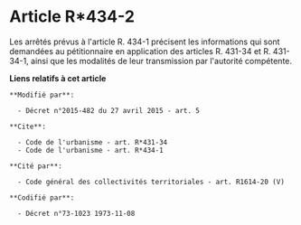 # Article R*434-2

Les arrêtés prévus à l'article R. 434-1 précisent les informations qui sont demandées au pétitionnaire en application des
articles R. 431-34 et R. 431-34-1, ainsi que les modalités de leur transmission par l'autorité compétente.

**Liens relatifs à cet article**

	**Modifié par**:

	  - Décret n°2015-482 du 27 avril 2015 - art. 5

	**Cite**:

	  - Code de l'urbanisme - art. R*431-34
	  - Code de l'urbanisme - art. R*434-1

	**Cité par**:

	  - Code général des collectivités territoriales - art. R1614-20 (V)

	**Codifié par**:

	  - Décret n°73-1023 1973-11-08
